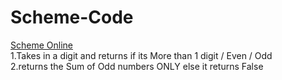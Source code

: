 # Scheme-Code
<a href="https://www.tutorialspoint.com/execute_scheme_online.php" > Scheme Online </a> <br>
1.Takes in a digit and returns if its More than 1 digit / Even / Odd <br>
2.returns the Sum of Odd numbers ONLY else it returns False <br> 
